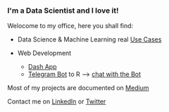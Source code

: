 ### I'm a Data Scientist and I love it!

Welocome to my office, here you shall find:

- Data Science & Machine Learning real [Use Cases](https://github.com/mdipietro09/DataScience_ArtificialIntelligence_Utils)

- Web Development
  - [Dash App]()
  - [Telegram Bot](https://github.com/mdipietro09/Bot_TelegramDatesReminder) to R ⟶ [chat with the Bot](https://t.me/DatesReminderBot)

Most of my projects are documented on [Medium](https://mdipietro09.medium.com/)

Contact me on [LinkedIn](https://www.linkedin.com/in/mauro-di-pietro-56a1366b/) or [Twitter](https://twitter.com/maurodp90)

